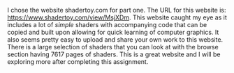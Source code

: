 I chose the website shadertoy.com for part one. The URL for this website is: https://www.shadertoy.com/view/MsjXDm. This website caught my eye as it includes a lot of _simple_ shaders with accompanying code that can be copied and built upon allowing for quick learning of computer graphics. It also seems pretty easy to upload and share your own work to this website. There is a large selection of shaders that you can look at with the browse section having 7617 pages of shaders. This is a great website and I will be exploring more after completing this assignment.
